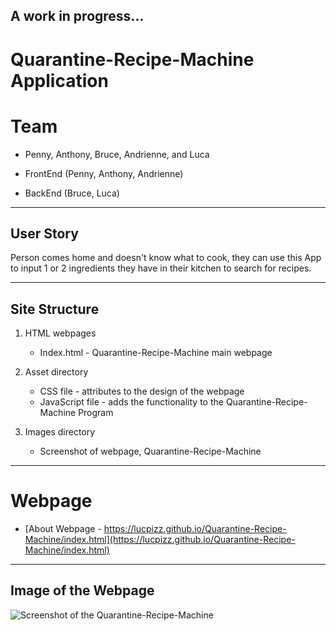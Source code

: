 ## A work in progress...

# Quarantine-Recipe-Machine Application

# Team

- Penny, Anthony, Bruce, Andrienne, and Luca

- FrontEnd (Penny, Anthony, Andrienne)
- BackEnd (Bruce, Luca)

---

## User Story

Person comes home and doesn't know what to cook, they can use this App to input 1 or 2 ingredients they have in their kitchen to search for recipes.

---

## Site Structure

1. HTML webpages

   - Index.html - Quarantine-Recipe-Machine main webpage

2. Asset directory

   - CSS file - attributes to the design of the webpage
   - JavaScript file - adds the functionality to the Quarantine-Recipe-Machine Program

3. Images directory
   - Screenshot of webpage, Quarantine-Recipe-Machine

---

# Webpage

- [About Webpage - https://lucpizz.github.io/Quarantine-Recipe-Machine/index.html](https://lucpizz.github.io/Quarantine-Recipe-Machine/index.html)

---

## Image of the Webpage

![Screenshot of the Quarantine-Recipe-Machine](/Images/QRM.png)
